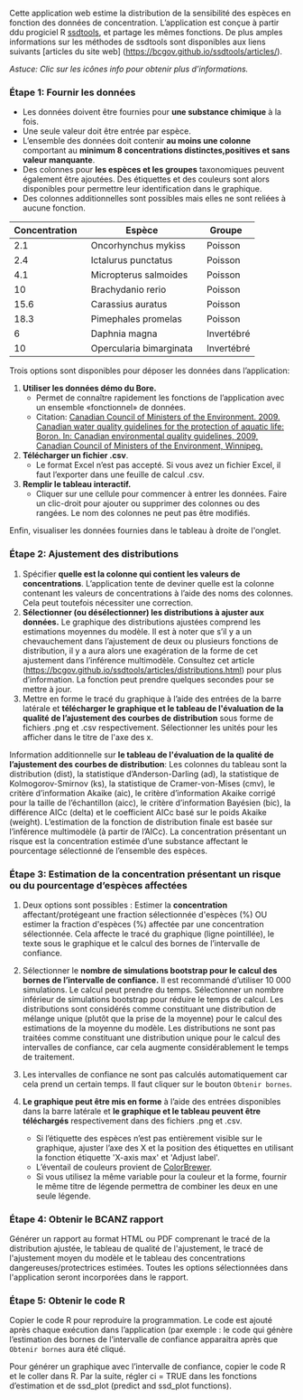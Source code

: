 Cette application web estime la distribution de la sensibilité des espèces en fonction des données de concentration. L’application est conçue à partir ddu progiciel R [ssdtools](https://github.com/bcgov/ssdtools), et partage les mêmes fonctions. De plus amples informations sur les méthodes de ssdtools sont disponibles aux liens suivants [articles du site web] (https://bcgov.github.io/ssdtools/articles/).

*Astuce: Clic sur les icônes info pour obtenir plus d’informations.*

### Étape 1: Fournir les données

* Les données doivent être fournies pour **une substance chimique** à la fois.
* Une seule valeur doit être entrée par espèce. 
* L’ensemble des données doit contenir **au moins une colonne** comportant au **minimum 8 concentrations distinctes,positives et sans valeur manquante**.
* Des colonnes pour **les espèces et les groupes** taxonomiques peuvent également être ajoutées. Des étiquettes et des couleurs sont alors disponibles pour permettre leur identification dans le graphique. 
* Des colonnes additionnelles sont possibles mais elles ne sont reliées à aucune fonction. 

<center>

Concentration&nbsp;&nbsp; | Espèce&nbsp;&nbsp; | Groupe &nbsp;
--- | --- | ---
2.1 | Oncorhynchus mykiss &nbsp; | Poisson
2.4 | Ictalurus punctatus &nbsp;| Poisson 
4.1 | Micropterus salmoides &nbsp;| Poisson
10  | Brachydanio rerio &nbsp;| Poisson
15.6 | Carassius auratus &nbsp;| Poisson
18.3 | Pimephales promelas &nbsp;| Poisson
6 | Daphnia magna &nbsp;| Invertébré
10 | Opercularia bimarginata &nbsp;| Invertébré

</center>

Trois options sont disponibles pour déposer les données dans l’application:

1. **Utiliser les données démo du Bore.**
    - Permet de connaître rapidement les fonctions de l’application avec un ensemble «fonctionnel» de données.
    - Citation: [Canadian Council of Ministers of the Environment. 2009. Canadian water quality guidelines for the protection of aquatic life: Boron. In: Canadian  environmental  quality guidelines, 2009, Canadian Council of  Ministers of the Environment, Winnipeg.](http://ceqg-rcqe.ccme.ca/download/en/324/)
2. **Télécharger un fichier .csv**.
    - Le format Excel n’est pas accepté. Si vous avez un fichier Excel, il faut l’exporter dans une feuille de calcul .csv.
3. **Remplir le tableau interactif.**
    - Cliquer sur une cellule pour commencer à entrer les données. Faire un clic-droit pour ajouter ou supprimer des colonnes ou des rangées. Le nom des colonnes ne peut pas être modifiés. 

Enfin, visualiser les données fournies dans le tableau à droite de l'onglet.

### Étape 2: Ajustement des distributions 

1. Spécifier **quelle est la colonne qui contient les valeurs de concentrations**. L’application tente de deviner quelle est la colonne contenant les valeurs de concentrations à l’aide des noms des colonnes. Cela peut toutefois nécessiter une correction. 
2. **Sélectionner (ou désélectionner) les distributions à ajuster aux données.** Le graphique des distributions ajustées comprend les estimations moyennes du modèle. Il est à noter que s’il y a un chevauchement dans l’ajustement de deux ou plusieurs fonctions de distribution, il y a aura alors une exagération de la forme de cet ajustement dans l’inférence multimodèle. Consultez cet article (https://bcgov.github.io/ssdtools/articles/distributions.html) pour plus d’information.  La fonction peut prendre quelques secondes pour se mettre à jour. 
3. Mettre en forme le tracé du graphique à l’aide des entrées de la barre latérale et **télécharger le graphique et le tableau de l'évaluation de la qualité de l’ajustement des courbes de distribution** sous forme de fichiers .png et .csv respectivement. Sélectionner les unités pour les afficher dans le titre de l'axe des x.

Information additionnelle sur **le tableau de l'évaluation de la qualité de l’ajustement des courbes de distribution**:
Les colonnes du tableau sont la distribution (dist), la statistique d’Anderson-Darling (ad), la statistique de Kolmogorov-Smirnov (ks), la statistique de Cramer-von-Mises (cmv), le critère d’information Akaike (aic), le critère d’information Akaike corrigé pour la taille de l’échantillon (aicc), le critère d’information Bayésien (bic), la différence AICc (delta) et le coefficient AICc basé sur le poids Akaike (weight). L’estimation de la fonction de distribution finale  est basée sur l’inférence multimodèle (à partir de l’AICc). La concentration présentant un risque est la concentration estimée d’une substance affectant le pourcentage sélectionné de l’ensemble des espèces.

### Étape 3: Estimation de la concentration présentant un risque ou du pourcentage d’espèces affectées
1. Deux options sont possibles : Estimer la **concentration** affectant/protégeant une fraction sélectionnée d'espèces (%) OU estimer la fraction d'espèces (%) affectée par une concentration sélectionnée. Cela affecte le tracé du graphique (ligne pointillée), le texte sous le graphique et le calcul des bornes de l’intervalle de confiance.

2. Sélectionner le **nombre de simulations bootstrap pour le calcul des bornes de l’intervalle de confiance.** Il est recommandé d’utiliser 10 000 simulations. Le calcul peut prendre du temps.  Sélectionner un nombre inférieur de simulations bootstrap pour réduire le temps de calcul. Les distributions sont considérés comme constituant une distribution de mélange unique (plutôt que la prise de la moyenne) pour le calcul des estimations de la moyenne du modèle. Les distributions ne sont pas traitées comme constituant une distribution unique pour le calcul des intervalles de confiance, car cela augmente considérablement le temps de traitement.

3. Les intervalles de confiance ne sont pas calculés automatiquement car cela prend un certain temps. Il faut cliquer sur le bouton `Obtenir bornes`.
4. **Le graphique peut être mis en forme** à l’aide des entrées disponibles dans la barre latérale et **le graphique et le tableau peuvent être téléchargés** respectivement dans des fichiers .png et .csv.
    - Si l’étiquette des espèces n’est pas entièrement visible sur le graphique, ajuster l’axe des X et la position des étiquettes en utilisant la fonction étiquette 'X-axis max' et 'Adjust label'.
    - L’éventail de couleurs provient de [ColorBrewer](http://colorbrewer2.org/#type=sequential&scheme=BuGn&n=3).
    - Si vous utilisez la même variable pour la couleur et la forme, fournir le même titre de légende permettra de combiner les deux en une seule légende. 

### Étape 4: Obtenir le BCANZ rapport
Générer un rapport au format HTML ou PDF comprenant le tracé de la distribution ajustée, le tableau de qualité de l'ajustement, le tracé de l'ajustement moyen du modèle et le tableau des concentrations dangereuses/protectrices estimées. Toutes les options sélectionnées dans l'application seront incorporées dans le rapport.

### Étape 5: Obtenir le code R

Copier le code R pour reproduire la programmation. Le code est ajouté après chaque exécution dans l’application (par exemple : le code qui génère l’estimation des bornes de l’intervalle de confiance apparaitra après que `Obtenir bornes` aura été cliqué.  

Pour générer un graphique avec l’intervalle de confiance, copier le code R et le coller dans R. Par la suite, régler ci = TRUE dans les fonctions d’estimation et de ssd_plot (predict and ssd_plot functions). 
 


